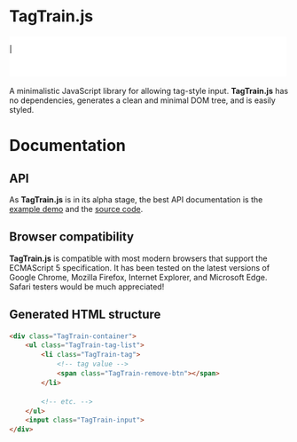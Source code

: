 # TagTrain.js

![](promo/demo.gif)

A minimalistic JavaScript library for allowing tag-style input. **TagTrain.js** has no dependencies, generates a clean and minimal DOM tree, and is easily styled.

# Documentation

## API

As **TagTrain.js** is in its alpha stage, the best API documentation is the [example demo](example) and the [source code](src).

## Browser compatibility

**TagTrain.js** is compatible with most modern browsers that support the ECMAScript 5 specification. It has been tested on the latest versions of Google Chrome, Mozilla Firefox, Internet Explorer, and Microsoft Edge. Safari testers would be much appreciated!

## Generated HTML structure

```html
<div class="TagTrain-container">
	<ul class="TagTrain-tag-list">
		<li class="TagTrain-tag">
			<!-- tag value -->
			<span class="TagTrain-remove-btn"></span>
		</li>
		
		<!-- etc. -->
	</ul>
	<input class="TagTrain-input">
</div>
```